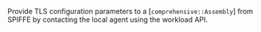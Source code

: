 <!-- cargo-rdme start -->

Provide TLS configuration parameters to a [`comprehensive::Assembly`]
from SPIFFE by contacting the local agent using the workload API.

<!-- cargo-rdme end -->
